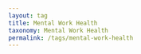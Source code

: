 ```yaml
---
layout: tag
title: Mental Work Health
taxonomy: Mental Work Health
permalink: /tags/mental-work-health
---
```

